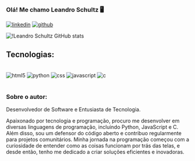 

### Olá! Me chamo Leandro Schultz 🖥️

[![linkedin](https://img.shields.io/badge/LinkedIn-0077B5?style=for-the-badge&logo=linkedin&logoColor=white)](https://www.linkedin.com/in/leandro-schultz-aa511924)
[![github](https://img.shields.io/badge/GitHub-100000?style=for-the-badge&logo=github&logoColor=white)](https://github.com/leandroschultz84)


![!Leandro Schultz GitHub stats](https://github-readme-stats.vercel.app/api?username=leandroschultz84&show_icons=true&theme=transparent)

## Tecnologias:
<div style="display: inline_block"><br/>
  <img align="center" alt="html5" src="https://img.shields.io/badge/HTML5-E34F26?style=for-the-badge&logo=html5&logoColor=white"/>
 <img align="center" alt="python" src="https://img.shields.io/badge/Python-14354C?  style=for-the-badge&logo=python&logoColor=white"/>
 <img align="center" alt="css" src="https://img.shields.io/badge/CSS3-1572B6?style=for-the-badge&logo=css3&logoColor=white"/>
 <img align="center" alt="javascript" src="https://img.shields.io/badge/JavaScript-F7DF1E?style=for-the-badge&logo=javascript&logoColor=black"/>
 <img align="center" alt="c" src="https://img.shields.io/badge/C-00599C?style=for-the-badge&logo=c&logoColor=white"/>
<div><br/>

### Sobre o autor:
Desenvolvedor de Software e Entusiasta de Tecnologia.

Apaixonado por tecnologia e programação, procuro me desenvolver em diversas linguagens de programação, incluindo Python, JavaScript e C. 
Além disso, sou um defensor do código aberto e contribuo regularmente para projetos comunitários. Minha jornada na programação começou com a curiosidade de entender como as coisas funcionam por trás das telas, e desde então, tenho me dedicado a criar soluções eficientes e inovadoras.
